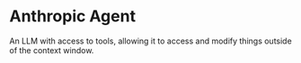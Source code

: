 # Anthropic Agent
An LLM with access to tools, allowing it to access and modify things outside of the context window.

